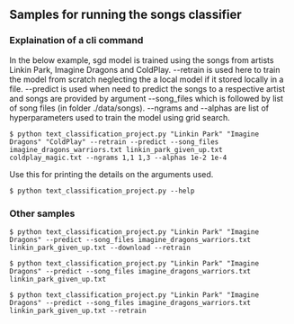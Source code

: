 ## Samples for running the songs classifier



### Explaination of a cli command

In the below example, sgd model is trained using the songs from artists Linkin Park, Imagine Dragons and ColdPlay. --retrain is used here to train the model from scratch neglecting the a local model if it stored locally in a file. --predict is used when need to predict the songs to a respective artist and songs are provided by argument --song_files which is followed by list of song files (in folder ./data/songs). --ngrams and --alphas are list of hyperparameters used to train the model using grid search.

```shell
$ python text_classification_project.py "Linkin Park" "Imagine Dragons" "ColdPlay" --retrain --predict --song_files imagine_dragons_warriors.txt linkin_park_given_up.txt coldplay_magic.txt --ngrams 1,1 1,3 --alphas 1e-2 1e-4
```

Use this for printing the details on the arguments used.

```shell
$ python text_classification_project.py --help
```



### Other samples

```shell
$ python text_classification_project.py "Linkin Park" "Imagine Dragons" --predict --song_files imagine_dragons_warriors.txt linkin_park_given_up.txt --download --retrain
```

```shell
$ python text_classification_project.py "Linkin Park" "Imagine Dragons" --predict --song_files imagine_dragons_warriors.txt linkin_park_given_up.txt
```

```shell
$ python text_classification_project.py "Linkin Park" "Imagine Dragons" --predict --song_files imagine_dragons_warriors.txt linkin_park_given_up.txt --retrain
```

